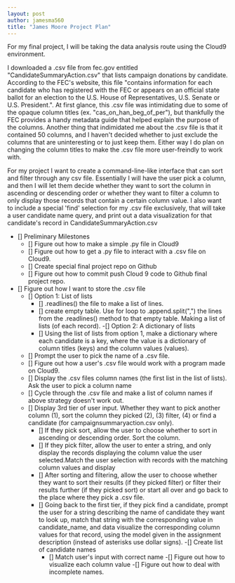 ```yaml
---
layout: post
author: jamesma560
title: "James Moore Project Plan"
---
```



For my final project, I will be taking the data analysis route using the Cloud9 environment.

I downloaded a .csv file from fec.gov entitled "CandidateSummaryAction.csv" that lists campaign donations by candidate. According 
to the FEC's website, this file "contains information for each candidate who has registered with the FEC or appears on an official
state ballot for an election to the U.S. House of Representatives, U.S. Senate or U.S. President.". At first glance, this .csv file
was intimidating due to some of the opaque column titles (ex. "cas_on_han_beg_of_per"), but thankfully the FEC provides a handy
metadata guide that helped explain the purpose of the columns. Another thing that indimidated me about the .csv file is that it contained
50 columns, and I haven't decided whether to just exclude the columns that are uninteresting or to just keep them. Either way
I do plan on changing the column titles to make the .csv file more user-freindly to work with.

For my project I want to create a command-line-like interface that can sort and filter through any csv file. Essentially I will have the 
user pick a column, and then I will let them decide whether they want to sort the column in ascending or descending order or whether they 
want to filter a column to only display those records that contain a certain column value. I also want to include a special 'find' selection
for my .csv file exclusively, that will take a user candidate name query, and print out a data visualization for that candidate's record
in CandidateSummaryAction.csv

- [] Preliminary Milestones
  - [] Figure out how to make a simple .py file in Cloud9
  - [] Figure out how to get a .py file to interact with a .csv file on Cloud9.
  - [] Create special final project repo on Github
  - [] Figure out how to commit push Cloud 9 code to Github final project repo.
- [] Figure out how I want to store the .csv file
  - [] Option 1: List of lists
    - [] .readlines() the file to make a list of lines. 
    - [] create empty table. Use for loop to .append.split(",") the lines from the .readlines() method to that empty table. Making
    a list of lists (of each record). 
  -[] Option 2: A dictionary of lists
    - [] Using the list of lists from option 1, make a dictionary where each candidate is a key, where the value is a dictionary of column 
    titles (keys) and the column values (values). 
  - [] Prompt the user to pick the name of a .csv file.
  - [] Figure out how a user's .csv file would work with a program made on Cloud9.
  - [] Display the .csv files column names (the first list in the list of lists). Ask the user to pick a column name
  - [] Cycle through the .csv file and make a list of column names if above strategy doesn't work out.
  - [] Display 3rd tier of user input. Whether they want to pick another column (1), sort the column they picked (2), (3) filter, (4) or 
  find a candidate (for campaignsummaryaction.csv only). 
    - [] If they pick sort, allow the user to choose whether to sort in ascending or descending order. Sort the column.
    - [] If they pick filter, allow the user to enter a string, and only display the records displaying the column value the user 
    selected.Match the user selection with records with the matching column values and display
    - [] After sorting and filtering, allow the user to choose whether they want to sort their results (if they picked filter) or 
    filter their results further (if they picked sort) or start all over and go back to the place where they pick a .csv file.
    - [] Going back to the first tier, if they pick find a candidate, prompt the user for a string describing the name of candidate
    they want to look up, match that string with the corresponding value in candidate_name, and data visualize the corresponding column
    values for that record, using the model given in the assignment description (instead of asterisks use dollar signs).
      -[] Create list of candidate names
      - [] Match user's input with correct name
      -[] Figure out how to visualize each column value
      -[] Figure out how to deal with incomplete names. 
  
